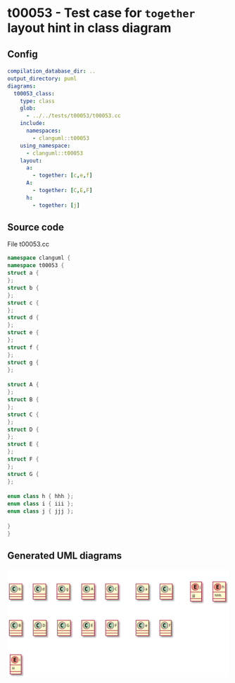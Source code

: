 # t00053 - Test case for `together` layout hint in class diagram
## Config
```yaml
compilation_database_dir: ..
output_directory: puml
diagrams:
  t00053_class:
    type: class
    glob:
      - ../../tests/t00053/t00053.cc
    include:
      namespaces:
        - clanguml::t00053
    using_namespace:
      - clanguml::t00053
    layout:
      a:
        - together: [c,e,f]
      A:
        - together: [C,E,F]
      h:
        - together: [j]

```
## Source code
File t00053.cc
```cpp
namespace clanguml {
namespace t00053 {
struct a {
};
struct b {
};
struct c {
};
struct d {
};
struct e {
};
struct f {
};
struct g {
};

struct A {
};
struct B {
};
struct C {
};
struct D {
};
struct E {
};
struct F {
};
struct G {
};

enum class h { hhh };
enum class i { iii };
enum class j { jjj };

}
}
```
## Generated UML diagrams
![t00053_class](./t00053_class.svg "Test case for `together` layout hint in class diagram")
